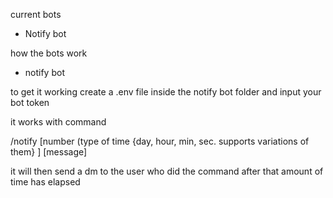 current bots
- Notify bot








how the bots work

- notify bot
  
to get it working create a .env file inside the notify bot folder and input your bot token

it works with command 

/notify [number (type of time {day, hour, min, sec. supports variations of them} ] [message] 

it will then send a dm to the user who did the command after that amount of time has elapsed 

